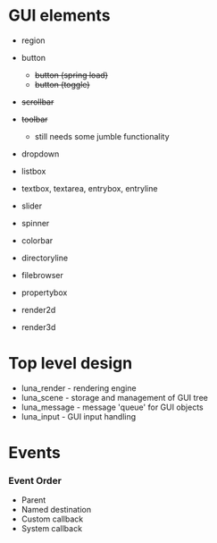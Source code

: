 
GUI elements
============

  - region
  - button
    * ~~button (spring load)~~
    * ~~button (toggle)~~
  - ~~scrollbar~~
  - ~~toolbar~~
    * still needs some jumble functionality
  - dropdown
  - listbox
  - textbox, textarea, entrybox, entryline
  - slider
  - spinner

  - colorbar
  - directoryline
  - filebrowser
  - propertybox
  - render2d
  - render3d

Top level design
================

  - luna_render - rendering engine
  - luna_scene - storage and management of GUI tree
  - luna_message - message 'queue' for GUI objects
  - luna_input - GUI input handling


Events
======

###  Event Order

  - Parent
  - Named destination
  - Custom callback
  - System callback
